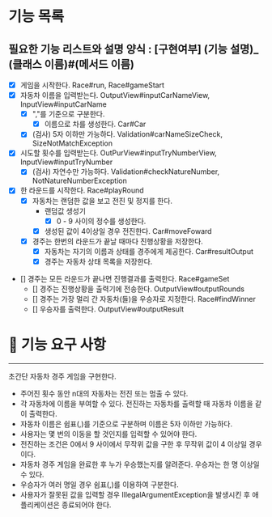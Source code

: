# 기능 목록
필요한 기능 리스트와 설명
양식 : [구현여부] (기능 설명)_ (클래스 이름)#(메서드 이름)
---
- [X] 게임을 시작한다. Race#run, Race#gameStart
- [X] 자동차 이름을 입력받는다. OutputView#inputCarNameView, InputView#inputCarName
  - [X] ","를 기준으로 구분한다.  
    - [X] 이름으로 차를 생성한다. Car#Car
  - [X] (검사) 5자 이하만 가능하다. Validation#carNameSizeCheck, SizeNotMatchException
- [X] 시도할 횟수를 입력받는다. OutPurView#inputTryNumberView, InputView#inputTryNumber
  - [X] (검사) 자연수만 가능하다. Validation#checkNatureNumber, NotNatureNumberException
- [X] 한 라운드를 시작한다. Race#playRound
  - [X] 자동차는 랜덤한 값을 보고 전진 및 정지를 한다.
    - 랜덤값 생성기 
      - [X] 0 - 9 사이의 정수를 생성한다.
    - [X] 생성된 값이 4이상일 경우 전진한다. Car#moveFoward
  - [X] 경주는 한번의 라운드가 끝날 때마다 진행상황을 저장한다. 
    - [X] 자동차는 자기의 이름과 상태를 경주에게 제공한다. Car#resultOutput
    - [X] 경주는 자동차 상태 목록을 저장한다.
- [] 경주는 모든 라운드가 끝나면 진행결과를 출력한다. Race#gameSet
  - [] 경주는 진행상황을 출력기에 전송한다. OutputView#outputRounds
  - [] 경주는 가장 멀리 간 자동차(들)을 우승자로 지정한다. Race#findWinner
  - [] 우승자를 출력한다. OutputView#outputResult




# 🚀 기능 요구 사항

---
초간단 자동차 경주 게임을 구현한다.

- 주어진 횟수 동안 n대의 자동차는 전진 또는 멈출 수 있다.
- 각 자동차에 이름을 부여할 수 있다. 전진하는 자동차를 출력할 때 자동차 이름을 같이 출력한다.
- 자동차 이름은 쉼표(,)를 기준으로 구분하며 이름은 5자 이하만 가능하다.
- 사용자는 몇 번의 이동을 할 것인지를 입력할 수 있어야 한다.
- 전진하는 조건은 0에서 9 사이에서 무작위 값을 구한 후 무작위 값이 4 이상일 경우이다.
- 자동차 경주 게임을 완료한 후 누가 우승했는지를 알려준다. 우승자는 한 명 이상일 수 있다.
- 우승자가 여러 명일 경우 쉼표(,)를 이용하여 구분한다.
- 사용자가 잘못된 값을 입력할 경우 IllegalArgumentException을 발생시킨 후 애플리케이션은 종료되어야 한다.
